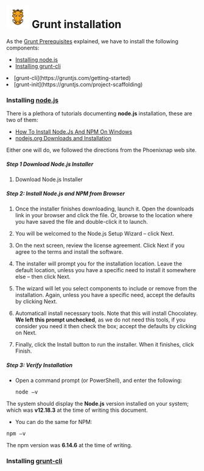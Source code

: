 # <img src="images/grunt-03.png" width="60px"> Grunt installation

As the [Grunt Prerequisites](docs/Grunt-Prerequisites.md) explained, we have to install the following components:

* [Installing node.js](#installing-nodejs)
* [Installing grunt-cli](#installing-grunt-cli)
<li> [grunt-cli](https://gruntjs.com/getting-started)
<li> [grunt-init](https://gruntjs.com/project-scaffolding)
</ul>



### Installing [node.js](https://nodejs.org/en/ "nodejs")

There is a plethora of tutorials documenting **node.js** installation, these are two of them:

* [How To Install Node.Js And NPM On Windows](https://phoenixnap.com/kb/install-node-js-npm-on-windows)
* [nodejs.org Downloads and Installation](https://nodejs.org/en/download/)

Either one will do, we followed the directions from the Phoenixnap web site.

##### Step 1 Download Node.js Installer
1. Download Node.js Installer

##### Step 2: Install Node.js and NPM from Browser

1. Once the installer finishes downloading, launch it. Open the downloads link in your browser and click the file. Or, browse to the location where you have saved the file and double-click it to launch.

2. You will be welcomed to the Node.js Setup Wizard – click Next.

3. On the next screen, review the license agreement. Click Next if you agree to the terms and install the software.

4. The installer will prompt you for the installation location. Leave the default location, unless you have a specific need to install it somewhere else – then click Next.

5. The wizard will let you select components to include or remove from the installation. Again, unless you have a specific need, accept the defaults by clicking Next.

6. Automaticall install necessary tools. Note that this will install Chocolatey. **We left this prompt unchecked**, as we do not need this tools, if you consider you need it then check the box; accept the defaults by clicking on Next.
 
7. Finally, click the Install button to run the installer. When it finishes, click Finish. 

##### Step 3: Verify Installation

* Open a command prompt (or PowerShell), and enter the following:

  <pre>
  node –v</pre>

The system should display the **Node.js** version installed on your system; which was **v12.18.3** at the time of writing this document. 

* You can do the same for NPM:

<pre>
npm –v</pre>

The npm version was **6.14.6** at the time of writing.

### Installing [grunt-cli](https://gruntjs.com/getting-started)

